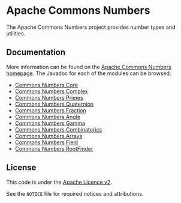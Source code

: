 <!---
 Licensed to the Apache Software Foundation (ASF) under one or more
 contributor license agreements.  See the NOTICE file distributed with
 this work for additional information regarding copyright ownership.
 The ASF licenses this file to You under the Apache License, Version 2.0
 (the "License"); you may not use this file except in compliance with
 the License.  You may obtain a copy of the License at

      http://www.apache.org/licenses/LICENSE-2.0

 Unless required by applicable law or agreed to in writing, software
 distributed under the License is distributed on an "AS IS" BASIS,
 WITHOUT WARRANTIES OR CONDITIONS OF ANY KIND, either express or implied.
 See the License for the specific language governing permissions and
 limitations under the License.
-->

Apache Commons Numbers
===================

The Apache Commons Numbers project provides number types and utilities.

Documentation
-------------

More information can be found on the [Apache Commons Numbers homepage](https://commons.apache.org/proper/commons-numbers).
The Javadoc for each of the modules can be browsed:

- [Commons Numbers Core](https://commons.apache.org/proper/commons-numbers/commons-numbers-core/apidocs/)
- [Commons Numbers Complex](https://commons.apache.org/proper/commons-numbers/commons-numbers-complex/apidocs/)
- [Commons Numbers Primes](https://commons.apache.org/proper/commons-numbers/commons-numbers-primes/apidocs/)
- [Commons Numbers Quaternion](https://commons.apache.org/proper/commons-numbers/commons-numbers-quaternion/apidocs/)
- [Commons Numbers Fraction](https://commons.apache.org/proper/commons-numbers/commons-numbers-fraction/apidocs/)
- [Commons Numbers Angle](https://commons.apache.org/proper/commons-numbers/commons-numbers-angle/apidocs/)
- [Commons Numbers Gamma](https://commons.apache.org/proper/commons-numbers/commons-numbers-gamma/apidocs/)
- [Commons Numbers Combinatorics](https://commons.apache.org/proper/commons-numbers/commons-numbers-combinatorics/apidocs/)
- [Commons Numbers Arrays](https://commons.apache.org/proper/commons-numbers/commons-numbers-arrays/apidocs/)
- [Commons Numbers Field](https://commons.apache.org/proper/commons-numbers/commons-numbers-field/apidocs/)
- [Commons Numbers RootFinder](https://commons.apache.org/proper/commons-numbers/commons-numbers-rootfinder/apidocs/)

License
-------
This code is under the [Apache Licence v2](https://www.apache.org/licenses/LICENSE-2.0).

See the `NOTICE` file for required notices and attributions.